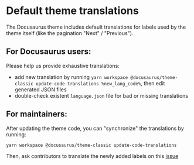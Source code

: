 # Default theme translations

The Docusaurus theme includes default translations for labels used by the theme itself (like the pagination "Next" / "Previous").

## For Docusaurus users:

Please help us provide exhaustive translations:

- add new translation by running `yarn workspace @docusaurus/theme-classic update-code-translations %new_lang_code%`, then edit generated JSON files
- double-check existent `language.json` file for bad or missing translations

## For maintainers:

After updating the theme code, you can "synchronize" the translations by running:

```
yarn workspace @docusaurus/theme-classic update-code-translations
```

Then, ask contributors to translate the newly added labels on this [issue](https://github.com/facebook/docusaurus/issues/3526)
